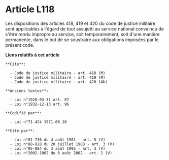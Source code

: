 # Article L118

Les dispositions des articles 418, 419 et 420 du code de justice militaire sont applicables à l'égard de tout assujetti au
service national convaincu de s'être rendu impropre au service, soit temporairement, soit d'une manière permanente, dans le
but de se soustraire aux obligations imposées par le présent code.

**Liens relatifs à cet article**

	**Cite**:

	  - Code de justice militaire - art. 418 (M)
	  - Code de justice militaire - art. 419 (M)
	  - Code de justice militaire - art. 420 (Ab)

	**Anciens textes**:

	  - Loi n°1928-03-31 art. 87
	  - Loi n°1932-12-13 art. 96

	**Codifié par**:

	  - Loi n°71-424 1971-06-10

	**Cité par**:

	  - Loi n°81-736 du 4 août 1981 - art. 5 (V)
	  - Loi n°88-828 du 20 juillet 1988 - art. 3 (V)
	  - Loi n°95-884 du 3 août 1995 - art. 3 (V)
	  - Loi n°2002-1062 du 6 août 2002 - art. 2 (V)
